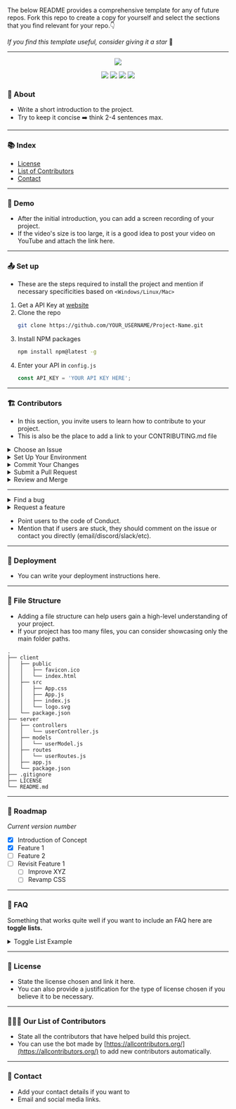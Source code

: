 The below README provides a comprehensive template for any of future repos. 
Fork this repo to create a copy for yourself and select the sections that you find relevant for your repo.👇

_If you find this template useful, consider giving it a star_ 🙏


---

<p align="center">
    <!--     You can add your logo here -->
    <img src="https://www.amug.com/wp-content/uploads/2016/09/you-logo-here-300x106.png" />
</p>
<p align="center">
  <!-- You can add your badges here -->
  <!-- If you have never added badges, head over to https://img.shields.io/badges/static-badge, follow the instructions and generate URL links to add below -->
  <img src="https://img.shields.io/badge/STARS-20K-green"  />
  <img src="https://img.shields.io/badge/FORKS-15K-blue"  />
  <img src="https://img.shields.io/badge/npm-v.0.21.0-red"  />
  <img src="https://img.shields.io/badge/LICENSE-MIT-green"  />
</p>


### :star2: About
- Write a short introduction to the project.
- Try to keep it concise ➡️ think 2-4 sentences max.

---

### :books: Index

- [License](#page_facing_up-License)
- [List of Contributors](#people_holding_hands-Our-List-of-Contributors)
- [Contact](#email-contact)


---

###  :movie_camera: Demo
- After the initial introduction, you can add a screen recording of your project.
- If the video's size is too large, it is a good idea to post your video on YouTube and attach the link here. 

---

###  :outbox_tray: Set up
- These are the steps required to install the project and mention if necessary specificities based on `<Windows/Linux/Mac>`

1. Get a API Key at [website](example.com)
2. Clone the repo
   ```sh
   git clone https://github.com/YOUR_USERNAME/Project-Name.git
   ```
3. Install NPM packages
   ```sh
   npm install npm@latest -g
   ```
4. Enter your API in `config.js`
   ```js
   const API_KEY = 'YOUR API KEY HERE';
   ```

---

###  :building_construction: Contributors
- In this section, you invite users to learn how to contribute to your project.
- This is also be the place to add a link to your CONTRIBUTING.md file

<details>
  <summary>Choose an Issue</summary>
    
    1. Pick an issue that interests you - if you're new, look for `good-first-issue` tags.
    
    2. Read the CONTRIBUTING.md file
    
    3. Comment on the Issue, and explain why you want to work on it (+ showcase any relevant background information on why you can solve the issue).
    
</details>

<details>
  <summary>Set Up Your Environment</summary>
    
    - `Fork` our repository to your GitHub account. This creates a copy where you can make changes without affecting the original project.
    
    - `Clone` your fork to your local machine. Use the command `git clone <your-fork-url>`.
    
    - Create a new branch for your work. Use a descriptive name, like `fix-login-bug` or `add-user-profile-page`.
    
</details>
    
<details>
  <summary>Commit Your Changes</summary>
    - Commit your changes with a _clear commit message_. e.g: `git commit -m "Fix login bug by updating auth logic"`.
</details>

<details>
  <summary>Submit a Pull Request</summary>
    
    - Push your branch and changes to your fork on GitHub.
    
    - Create a pull request, compare branches and submit.
    
    - Provide a detailed description of what changes you've made and why. Link the pull request to the issue it resolves. 🔗
    
</details>

<details>
  <summary>Review and Merge</summary>
    
    - Our team will review your pull request, and provide feedback or request changes if necessary. 
    
    - Once your pull request is approved, **we will merge it into the main codebase.** 🥳
    
</details>

---

<details>
  <summary>Find a bug</summary>
    
    - If you think users encountered a bug, let them know how to report it in the issue section.

</details>

<details>
  <summary>Request a feature</summary>

    - If you think users encountered a bug, let them know how to report it in the issue section.
    - Mention that all requests will be considered and then you will decide which will be picked for development.  

</details>

- Point users to the code of Conduct.
- Mention that if users are stuck, they should comment on the issue or contact you directly (email/discord/slack/etc).


---

### :rocket: Deployment
- You can write your deployment instructions here.

---

###  :file_folder: File Structure

- Adding a file structure can help users gain a high-level understanding of your project. 
- If your project has too many files, you can consider showcasing only the main folder paths. 

```
.
├── client
│   ├── public
│   │   ├── favicon.ico
│   │   └── index.html
│   ├── src
│   │   ├── App.css
│   │   ├── App.js
│   │   ├── index.js
│   │   └── logo.svg
│   └── package.json
├── server
│   ├── controllers
│   │   └── userController.js
│   ├── models
│   │   └── userModel.js
│   ├── routes
│   │   └── userRoutes.js
│   ├── app.js
│   └── package.json
├── .gitignore
├── LICENSE
└── README.md
```

---

### :bicyclist: Roadmap
_Current version number_
- [x] Introduction of Concept
- [x] Feature 1
- [ ] Feature 2
- [ ] Revisit Feature 1
    - [ ] Improve XYZ
    - [ ] Revamp CSS

---

### :thinking: FAQ
Something that works quite well if you want to include an FAQ  here are **toggle lists.** 

<details>
  <summary>Toggle List Example</summary>
  
  ### Title
  1. ABC
  2. DEF
     * Hello
     * Bye

  ### Here's the MARKDOWN template to build your own toggle lists
  ```
    <details>
    <summary>Toggle List Example</summary>
    
    ### Heading
    1. ABC
    2. DEF
       * Hello
       * Bye
    </details>
  ```

</details>

---

### :page_facing_up: License
- State the license chosen and link it here.
- You can also provide a justification for the type of license chosen if you believe it to be necessary.


---

### :people_holding_hands: Our List of Contributors
- State all the contributors that have helped build this project.
- You can use the bot made by [https://allcontributors.org/](https://allcontributors.org/) to add new contributors automatically.

---

### :email: Contact 
- Add your contact details if you want to
- Email and social media links. 



